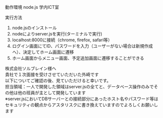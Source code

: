 動作環境 node.js 学内ICT室

実行方法
1. node.jsのインストール
2. nodeによりserver.jsを実行(ターミナルで実行)
3. localhost:8000に接続（chrome, firefox, safari等）
4. ログイン画面にてID、パスワードを入力（ユーザーがない場合は新規作成へ）、決定してホーム画面に遷移
5. ホーム画面からメニュー画面、予定追加画面に遷移することができる


株式会社ソルブレイン様へ  
貴社で１次面接を受けさせていただいた外崎です  
以下についてご確認の後、見ていただけると幸いです。  
担当領域：一人で開発した領域はserver.jsの全てと、データベース操作のみでその他は他の班員が主として開発しています  
※server.jsにおいてDBサーバーとの接続部分にあったホスト名やパスワード等はセキュリティの観点からアスタリスクに書き換えていますのでよろしくお願いします
